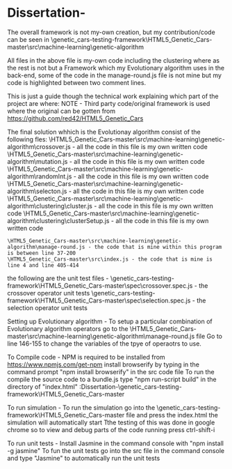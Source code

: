 # Dissertation-
The overall framework is not my-own creation, but my contribution/code can be seen in \genetic_cars-testing-framework\HTML5_Genetic_Cars-master\src\machine-learning\genetic-algorithm

All files in the above file is my-own code including the clustering where as the rest is not but a Framework which my Evolutionary algorithm uses in the back-end, some of the code in the manage-round.js file is not mine but my code is highlighted between two comment lines.

This is just a guide though the technical work explaining which part of the project are where:
NOTE - Third party code/original framework is used where the original can be gotten from https://github.com/red42/HTML5_Genetic_Cars

The final solution whhich is the Evolutionay algorithm consist of the following fles:
	\HTML5_Genetic_Cars-master\src\machine-learning\genetic-algorithm\crossover.js - all the code in this file is my own written code
	\HTML5_Genetic_Cars-master\src\machine-learning\genetic-algorithm\mutation.js - all the code in this file is my own written code
	\HTML5_Genetic_Cars-master\src\machine-learning\genetic-algorithm\randomInt.js - all the code in this file is my own written code
	\HTML5_Genetic_Cars-master\src\machine-learning\genetic-algorithm\selecton.js - all the code in this file is my own written code
	\HTML5_Genetic_Cars-master\src\machine-learning\genetic-algorithm\clustering\cluster.js - all the code in this file is my own written code
	\HTML5_Genetic_Cars-master\src\machine-learning\genetic-algorithm\clustering\clusterSetup.js - all the code in this file is my own written code
	
	\HTML5_Genetic_Cars-master\src\machine-learning\genetic-algorithm\manage-round.js - the code that is mine within this program is between line 37-200
	\HTML5_Genetic_Cars-master\src\index.js - the code that is mine is line 4 and line 405-414
	
the following are the unit test files -
	\genetic_cars-testing-framework\HTML5_Genetic_Cars-master\spec\crossover.spec.js - the crossover operator unit tests
	\genetic_cars-testing-framework\HTML5_Genetic_Cars-master\spec\selection.spec.js - the selection operator unit tests

	
Setting up Evolutionary algorithm -
To setup a particular combination of Evolutionary algorithm operators go to the \HTML5_Genetic_Cars-master\src\machine-learning\genetic-algorithm\manage-round.js file
Go to line 146-155 to change the variables of the tpye of operaotrs to use.

To Compile code -
NPM is required to be installed from https://www.npmjs.com/get-npm
install browserify by typing in the command prompt "npm install browserify" in the src code file
To run the compile the source code to a bundle.js type "npm run-script build" in the directory of "index.html" :Dissertation-\genetic_cars-testing-framework\HTML5_Genetic_Cars-master

To run simulation -
To run the simulation go into the \genetic_cars-testing-framework\HTML5_Genetic_Cars-master file and press the index.html the simulation will automatically start
Tthe testing of this was done in google chrome so to view and debug parts of the code running press ctrl-shift-i

To run unit tests - 
Install Jasmine in the command console with "npm install -g jasmine"
To fun the unit tests go into the src file in the command console and type "Jasmine" to automatically run the unit tests

